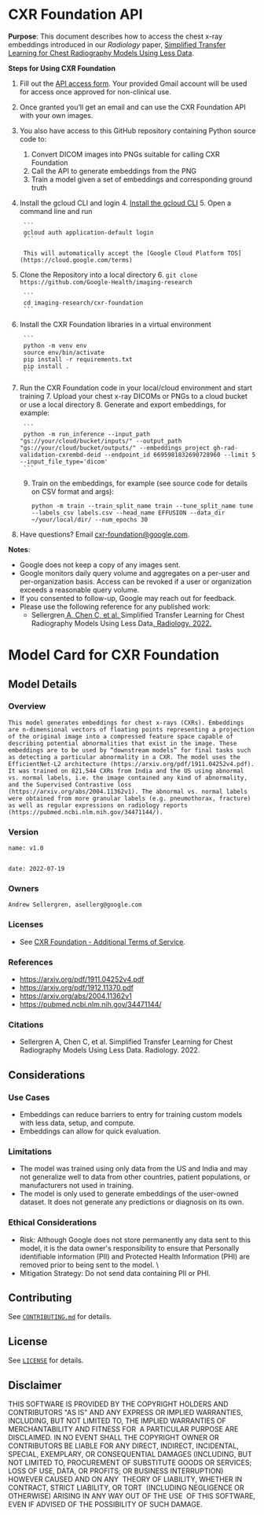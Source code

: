 # CXR Foundation API

**Purpose**: This document describes how to access the chest x-ray embeddings introduced in our _Radiology_ paper, [Simplified Transfer Learning for Chest Radiography Models Using Less Data](https://doi.org/10.1148/radiol.212482).

**Steps for Using CXR Foundation**


1. Fill out the [API access form](https://forms.gle/SJBSawfDw19JZRA59). Your provided Gmail account will be used for access once approved for non-clinical use.
2. Once granted you’ll get an email and can use the CXR Foundation API with your own images.
3. You also have access to this GitHub repository containing Python source code to: 
    1. Convert DICOM images into PNGs suitable for calling CXR Foundation
    2. Call the API to generate embeddings from the PNG
    3. Train a model given a set of embeddings and corresponding ground truth
4. Install the gcloud CLI and login
    4. [Install the gcloud CLI](https://cloud.google.com/sdk/docs/install)
    5. Open a command line and run 

        ```
        gcloud auth application-default login
        ```

        This will automatically accept the [Google Cloud Platform TOS](https://cloud.google.com/terms)

5. Clone the Repository into a local directory
    6. `git clone https://github.com/Google-Health/imaging-research`

        ```
        cd imaging-research/cxr-foundation
        ```


6. Install the CXR Foundation libraries in a virtual environment

        ```
        python -m venv env
        source env/bin/activate
        pip install -r requirements.txt
        pip install .
        ```


7. Run the CXR Foundation code in your local/cloud environment and start training
    7. Upload your chest x-ray DICOMs or PNGs to a cloud bucket or use a local directory
    8. Generate and export embeddings, for example:

        ```
        python -m run_inference --input_path "gs://your/cloud/bucket/inputs/" --output_path "gs://your/cloud/bucket/outputs/" --embeddings_project gh-rad-validation-cxrembd-deid --endpoint_id 6695981832690728960 --limit 5 --input_file_type='dicom'
        ```


    9. Train on the embeddings, for example (see source code for details on CSV format and args):

        ```
        python -m train --train_split_name train --tune_split_name tune --labels_csv labels.csv --head_name EFFUSION --data_dir ~/your/local/dir/ --num_epochs 30
        ```


8. Have questions? Email [cxr-foundation@google.com](mailto:cxr-foundation@google.com).

**Notes**: 


*   Google does not keep a copy of any images sent.
*   Google monitors daily query volume and aggregates on a per-user and per-organization basis. Access can be revoked if a user or organization exceeds a reasonable query volume.
*   If you consented to follow-up, Google may reach out for feedback.
*   Please use the following reference for any published work:
    *   Sellergren[ A, Chen C, et al. ](http://paperpile.com/b/WCNUiH/NSej)Simplified Transfer Learning for Chest Radiography Models Using Less Data[. Radiology. 2022.](http://paperpile.com/b/WCNUiH/NSej)


# Model Card for CXR Foundation


## Model Details


### Overview


    This model generates embeddings for chest x-rays (CXRs). Embeddings are n-dimensional vectors of floating points representing a projection of the original image into a compressed feature space capable of describing potential abnormalities that exist in the image. These embeddings are to be used by “downstream models” for final tasks such as detecting a particular abnormality in a CXR. The model uses the EfficientNet-L2 architecture (https://arxiv.org/pdf/1911.04252v4.pdf). It was trained on 821,544 CXRs from India and the US using abnormal vs. normal labels, i.e. the image contained any kind of abnormality, and the Supervised Contrastive loss (https://arxiv.org/abs/2004.11362v1). The abnormal vs. normal labels were obtained from more granular labels (e.g. pneumothorax, fracture) as well as regular expressions on radiology reports (https://pubmed.ncbi.nlm.nih.gov/34471144/).


### Version


    name: v1.0


    date: 2022-07-19


### Owners


    Andrew Sellergren, asellerg@google.com


### Licenses


*   See [CXR Foundation - Additional Terms of Service](https://forms.gle/SJBSawfDw19JZRA59).

### References

*   https://arxiv.org/pdf/1911.04252v4.pdf
*   https://arxiv.org/pdf/1912.11370.pdf
*   https://arxiv.org/abs/2004.11362v1
*   https://pubmed.ncbi.nlm.nih.gov/34471144/

###  Citations

*   Sellergren A, Chen C, et al. Simplified Transfer Learning for Chest Radiography Models Using Less Data. Radiology. 2022.

## Considerations


### Use Cases

*   Embeddings can reduce barriers to entry for training custom models with less data, setup, and compute.
*   Embeddings can allow for quick evaluation.

### Limitations

*   The model was trained using only data from the US and India and may not generalize well to data from other countries, patient populations, or manufacturers not used in training.
*   The model is only used to generate embeddings of the user-owned dataset. It does not generate any predictions or diagnosis on its own.

### Ethical Considerations

*   Risk: Although Google does not store permanently any data sent to this model, it is the data owner's responsibility to ensure that Personally identifiable information (PII) and Protected Health Information (PHI) are removed prior to being sent to the model. \
*   Mitigation Strategy: Do not send data containing PII or PHI.

## Contributing

See [`CONTRIBUTING.md`](CONTRIBUTING.md) for details.

## License

See [`LICENSE`](LICENSE) for details.

## Disclaimer
THIS SOFTWARE IS PROVIDED BY THE COPYRIGHT HOLDERS AND CONTRIBUTORS "AS IS" AND ANY EXPRESS OR IMPLIED WARRANTIES, INCLUDING, BUT NOT LIMITED TO, THE IMPLIED WARRANTIES OF MERCHANTABILITY AND FITNESS FOR  A PARTICULAR PURPOSE ARE DISCLAIMED. IN NO EVENT SHALL THE COPYRIGHT OWNER OR CONTRIBUTORS BE LIABLE FOR ANY DIRECT, INDIRECT, INCIDENTAL, SPECIAL, EXEMPLARY, OR CONSEQUENTIAL DAMAGES (INCLUDING, BUT NOT LIMITED TO, PROCUREMENT OF SUBSTITUTE GOODS OR SERVICES; LOSS OF USE, DATA, OR PROFITS; OR BUSINESS INTERRUPTION) HOWEVER CAUSED AND ON ANY  THEORY OF LIABILITY, WHETHER IN CONTRACT, STRICT LIABILITY, OR TORT  (INCLUDING NEGLIGENCE OR OTHERWISE) ARISING IN ANY WAY OUT OF THE USE  OF THIS SOFTWARE, EVEN IF ADVISED OF THE POSSIBILITY OF SUCH DAMAGE.
